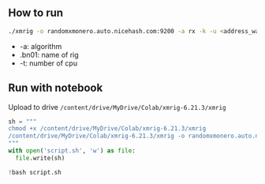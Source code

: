 ## How to run

```bash
./xmrig -o randomxmonero.auto.nicehash.com:9200 -a rx -k -u <address_wallet>.bn01 -t 2
```

- -a: algorithm 
- .bn01: name of rig
- -t: number of cpu

## Run with notebook

Upload to drive `/content/drive/MyDrive/Colab/xmrig-6.21.3/xmrig`

```python
sh = """
chmod +x /content/drive/MyDrive/Colab/xmrig-6.21.3/xmrig
/content/drive/MyDrive/Colab/xmrig-6.21.3/xmrig -o randomxmonero.auto.nicehash.com:9200 -a rx -k -u NHbXpcyv1pQjjQsEEKch4xTe4Lg4hgStxd84.bn01 -t 8
"""
with open('script.sh', 'w') as file:
  file.write(sh)

!bash script.sh
```

